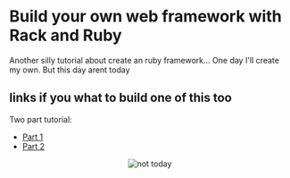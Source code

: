 # Build your own web framework with Rack and Ruby

Another silly tutorial about create an ruby framework... One day I'll create my own. But this day arent today


## links if you what to build one of this too

Two part tutorial:

- [Part 1](https://isotope11.com/blog/build-your-own-web-framework-with-rack-and-ruby-part-1)
- [Part 2](https://isotope11.com/blog/build-your-own-web-framework-with-rack-and-ruby-part-2)

<div align="center">
  <img src="https://media.giphy.com/media/d1E1msx7Yw5Ne1Fe/giphy.gif" alt="not today"/>
</div>
